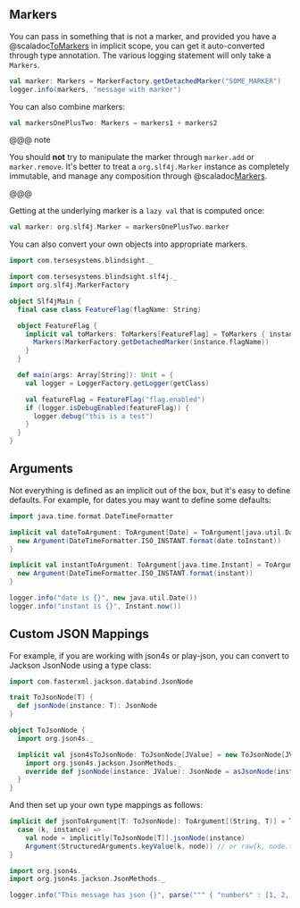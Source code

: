 

## Markers

You can pass in something that is not a marker, and provided you have a @scaladoc[ToMarkers](com.tersesystems.blindsight.ToMarkers) in implicit scope, you can get it auto-converted through type annotation.  The various logging statement will only take a `Markers`.

```scala
val marker: Markers = MarkerFactory.getDetachedMarker("SOME_MARKER")
logger.info(markers, "message with marker")
```

You can also combine markers:

```scala
val markersOnePlusTwo: Markers = markers1 + markers2
```

@@@ note

You should **not** try to manipulate the marker through `marker.add` or `marker.remove`.  It's better to treat a `org.slf4j.Marker` instance as completely immutable, and manage any composition through @scaladoc[Markers](com.tersesystems.blindsight.Markers).

@@@

Getting at the underlying marker is a `lazy val` that is computed once:

```scala
val marker: org.slf4j.Marker = markersOnePlusTwo.marker
```

You can also convert your own objects into appropriate markers.

```scala
import com.tersesystems.blindsight._

import com.tersesystems.blindsight.slf4j._
import org.slf4j.MarkerFactory

object Slf4jMain {
  final case class FeatureFlag(flagName: String)

  object FeatureFlag {
    implicit val toMarkers: ToMarkers[FeatureFlag] = ToMarkers { instance =>
      Markers(MarkerFactory.getDetachedMarker(instance.flagName))
    }
  }

  def main(args: Array[String]): Unit = {
    val logger = LoggerFactory.getLogger(getClass)

    val featureFlag = FeatureFlag("flag.enabled")
    if (logger.isDebugEnabled(featureFlag)) {
      logger.debug("this is a test")
    }
  }
}
```

## Arguments

Not everything is defined as an implicit out of the box, but it's easy to define defaults.  For example, for dates you may want to define some defaults:

```scala
import java.time.format.DateTimeFormatter

implicit val dateToArgument: ToArgument[Date] = ToArgument[java.util.Date] { date =>
  new Argument(DateTimeFormatter.ISO_INSTANT.format(date.toInstant))
}

implicit val instantToArgument: ToArgument[java.time.Instant] = ToArgument[java.time.Instant] { instant =>
  new Argument(DateTimeFormatter.ISO_INSTANT.format(instant))
}

logger.info("date is {}", new java.util.Date())
logger.info("instant is {}", Instant.now())
```


## Custom JSON Mappings

For example, if you are working with json4s or play-json, you can convert to Jackson JsonNode using a type class:

```scala
import com.fasterxml.jackson.databind.JsonNode

trait ToJsonNode[T] {
  def jsonNode(instance: T): JsonNode
}

object ToJsonNode {
  import org.json4s._

  implicit val json4sToJsonNode: ToJsonNode[JValue] = new ToJsonNode[JValue] {
    import org.json4s.jackson.JsonMethods._
    override def jsonNode(instance: JValue): JsonNode = asJsonNode(instance)
  }
}
```

And then set up your own type mappings as follows:

```scala
implicit def jsonToArgument[T: ToJsonNode]: ToArgument[(String, T)] = ToArgument {
  case (k, instance) =>
    val node = implicitly[ToJsonNode[T]].jsonNode(instance)
    Argument(StructuredArguments.keyValue(k, node)) // or raw(k, node.toPrettyString)
}

import org.json4s._
import org.json4s.jackson.JsonMethods._

logger.info("This message has json {}", parse(""" { "numbers" : [1, 2, 3, 4] } """))
```